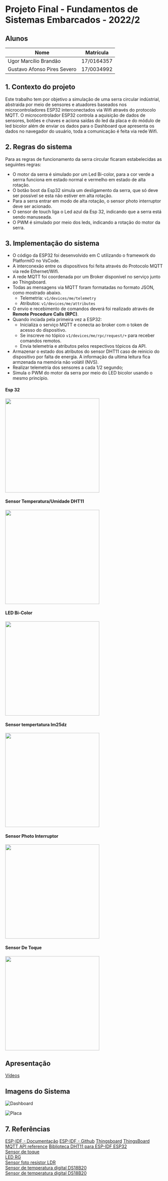 # Projeto Final - Fundamentos de Sistemas Embarcados - 2022/2


## Alunos

| Nome                          | Matrícula  |
| ----------------------------- | ---------- |
| Ugor Marcílio Brandão         | 17/0164357 |
| Gustavo Afonso Pires Severo   | 17/0034992 |


## 1. Contexto do projeto

Este trabalho tem por objetivo a simulação de uma serra circular indústrial, abstraida por meio de sensores e atuadores baseados nos microcontroladores ESP32 
interconectados via Wifi através do protocolo MQTT. O microcontrolador ESP32 controla a aquisição de dados de sensores, botões e chaves e aciona 
saídas do led da placa e do módulo de led bicolor além de enviar os dados para o Dashboard que apresenta os dados no navegador do usuário, toda a comunicação é feita via rede Wifi.


## 2. Regras do sistema

Para as regras de funcionamento da serra circular ficaram estabelecidas as seguintes regras:

- O motor da serra é simulado por um Led Bi-color, para a cor verde a serrra funciona em estado normal e vermelho em estado de alta rotação.
- O botão boot da Esp32 simula um desligamento da serra, que só deve ser possível se esta não estiver em alta rotação.
- Para a serra entrar em modo de alta rotação, o sensor photo interruptor deve ser acionado.
- O sensor de touch liga o Led azul da Esp 32, indicando que a serra está sendo manuseada.
- O PWM é simulado por meio dos leds, indicando a rotação do motor da serra.


## 3. Implementação do sistema

- O código da ESP32 foi desenvolvido em C utilizando o framework do PlatformIO no VsCode.
- A interconexão entre os dispositivos foi feita através do Protocolo MQTT via rede Ethernet/Wifi. 
- A rede MQTT foi coordenada por um Broker disponível no serviço junto ao Thingsboard.
- Todas as mensagens via MQTT foram formatadas no formato JSON, como mostrado abaixo.
    - Telemetria: `v1/devices/me/telemetry`
    - Atributos: `v1/devices/me/attributes`
- O envio e recebimento de comandos deverá foi realizado através de **Remote Procedure Calls (RPC)**.
- Quando inciada pela primeira vez a ESP32:  
    - Inicializa o serviço MQTT e conecta ao broker com o token de acesso do dispositivo.  
    - Se inscreve no tópico `v1/devices/me/rpc/request/+` para receber comandos remotos.
    - Envia telemetria e atributos pelos respectivos tópicos da API.  
- Armazenar o estado dos atributos do sensor DHT11 caso de reinicio do dispositivo por falta de energia. A informação da ultima leitura fica armzenada na memória não volátil (NVS).
- Realizar telemetria dos sensores a cada 1/2 segundo;
- Simula o PWM do motor da serra por meio do LED bicolor usando o mesmo princípio.

#### Esp 32

<img src=img/esp32.jpg  width="300" height="300">

#### Sensor Temperatura/Umidade DHT11

<img src=img/dht11.jpg  width="300" height="300">

#### LED Bi-Color

<img src=img/led_bicolor.png  width="300" height="300">

#### Sensor tempertatura lm25dz

<img src=img/lm35dz.jpg  width="300" height="300">

#### Sensor Photo Interruptor

<img src=img/photo_interruptor.jpg  width="300" height="300">

#### Sensor De Toque

<img src=img/sensor_toque.jpg  width="300" height="300">


## Apresentação

[Vídeos](https://drive.google.com/drive/folders/1U-OoQxicyq8noRkAuNb4vnIklCQWua35?usp=sharing) 


## Imagens do Sistema

![Dashboard](img/dashboard.png)

![Placa](img/Placa.jpg)

## 7. Referências

[ESP-IDF - Documentação](https://docs.espressif.com/projects/esp-idf/en/latest/esp32/)
[ESP-IDF - Github](https://github.com/espressif/esp-idf)
[Thingsboard](https://thingsboard.io)
[ThingsBoard MQTT API reference](https://thingsboard.io/docs/reference/mqtt-api/)
[Biblioteca DHT11 para ESP-IDF ESP32](https://github.com/0nism/esp32-DHT11)  
[Sensor de toque](https://blogmasterwalkershop.com.br/arduino/como-usar-com-arduino-sensor-detector-de-toque-ky-036)  
[LED RG](https://www.criandorobocomarduino.com/2014/07/como-usar-e-testar-o-led-bicolor-com.html)  
[Sensor foto resistor LDR](https://portal.vidadesilicio.com.br/sensor-de-luz-com-ldr/)     
[Sensor de temperatura digital DS18B20](https://www.curtocircuito.com.br/blog/Categoria%20Arduino/como-utilizar-o-ds18b20)  
[Sensor de temperatura digital DS18B20](https://github.com/DavidAntliff/esp32-ds18b20-example)  

